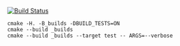 [![Build Status](https://travis-ci.org/MorozzoFFF/vector_example.svg?branch=master)](https://travis-ci.org/MorozzoFFF/vector_example)
```
cmake -H. -B_builds -DBUILD_TESTS=ON
cmake --build _builds
cmake --build _builds --target test -- ARGS=--verbose
```
